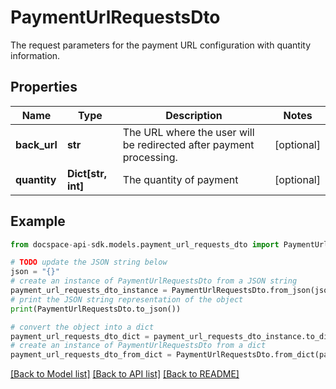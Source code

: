 # PaymentUrlRequestsDto
The request parameters for the payment URL configuration with quantity information.

## Properties

Name | Type | Description | Notes
------------ | ------------- | ------------- | -------------
**back_url** | **str** | The URL where the user will be redirected after payment processing. | [optional] 
**quantity** | **Dict[str, int]** | The quantity of payment | [optional] 

## Example

```python
from docspace-api-sdk.models.payment_url_requests_dto import PaymentUrlRequestsDto

# TODO update the JSON string below
json = "{}"
# create an instance of PaymentUrlRequestsDto from a JSON string
payment_url_requests_dto_instance = PaymentUrlRequestsDto.from_json(json)
# print the JSON string representation of the object
print(PaymentUrlRequestsDto.to_json())

# convert the object into a dict
payment_url_requests_dto_dict = payment_url_requests_dto_instance.to_dict()
# create an instance of PaymentUrlRequestsDto from a dict
payment_url_requests_dto_from_dict = PaymentUrlRequestsDto.from_dict(payment_url_requests_dto_dict)
```
[[Back to Model list]](../README.md#documentation-for-models) [[Back to API list]](../README.md#documentation-for-api-endpoints) [[Back to README]](../README.md)


